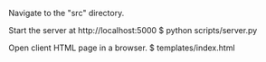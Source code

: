 Navigate to the "src" directory.

Start the server at http://localhost:5000
    $ python scripts/server.py

Open client HTML page in a browser.
    $ <browser> templates/index.html
